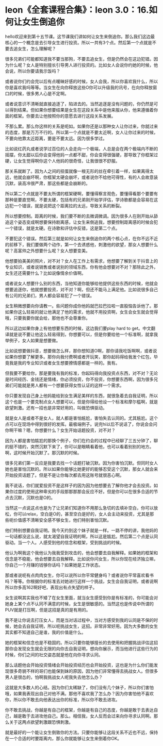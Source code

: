 # leon《全套课程合集》：leon 3.0：16.如何让女生倒追你

hello欢迎来到第十五节课。这节课我们讲如何让女生来倒追你。那么我们这边最核心的一个概念是去引导女生进行投资。所以一共有3个点。然后第一个点就是不要去追女生，怎么理解呢？

很多兄弟们可能都知道我不要当那狗，不要去追女生，但是仍然会在这边犯错。因为什么呢？女人是特别擅长引导男人进行投资的。比如女人会说你约她的时候，他会说，所以你要请我示饭吗？

或者说你们约会完以后有点暧昧好感的时候，女人会我，所以你喜欢我什么，所以你是喜欢我吗等等。当女生在向你释放这些O你可以升级我的讯号，在向你释放窗口的时候，很多男人心是不定啊。

或者说意识不清晰就直接追逐了，陷进去的。当然追逐是没有问题的，你仍然是可以得到结果。但如果你想要结果是女生在这段关系中是他来服从你，他来遵循着你面的框架。你要去让他按照你的意愿去进行这段关系发展。

不那么累。那么你这样的关系是呃如。如果你还是以那种女人让你过来，你就过来的态度，那是万万不行的。所以第一个点就是不要太近啊，女人让你过来的时候，不要向他靠太近距离，要是不要太远。因为很多学过。

比如说红药丸或者说学过百位的人会走向一个极端，人总是会在两个极端内不断的摇摆，你太甜以后你会变得他妈一点都不甜，你会变得很强硬，那导致了你框架过硬，让女生觉得啊你这个人他妈的很奇怪，让我很很不舒服。

那关系就断了。因为人之间的扭蛋就像一根无形的丝在牵引着一样，如果离得太远，他就会崩坏啊，你框架太硬会崩坏，或者说你不给他可得性，有的人会故意装沉默，装高冷很严肃，那这些都是会崩断的。

所以第二个点就是不要太所谓的框架硬啊，要懂得察言观色，要懂得看那个要要有那种是要直觉啊，不要太硬，包括有的兄弟刚开始学评估，学诗歌都是会容易在这边犯一个错误，就是说把这个距离拉的太远，导致关系的断裂。

所以想要控制。距离的时候，我们要不断的去微调微调。因为很多人在刚开始从舔追这个姿态变成啊想要保持剧离感，让女生来倒追我，想要控制距离感的时候会犯一个错误，就是太硬。在诗歌和评估中反错，这是第二个点。

不要犯这个错误。然后第三就是如何让女生来倒追你的两个核心点，在你不远不近的前移下，我们要做两个动作，第一个去诱惑他，刺激他的欲望，那女人想要什么呢？高富帅之外想要什么呢？女人想要变美。

他想要拍美美的照片，对不对？女人在工作上有需求，他想要了解到关于抖音上的专业知识，或者说销售或者说别的领域东西，你有他会想要对不对？那除此之外，女生还还需要什么？比如说像情余价值啊。

或者说女人想要什么别的东西，当他知道你能够给他提供这些东西的时候，他就会想要追逐你，他就想要投资，对不对？啊，但还不能马上满足他。比如说很多自己有公司的兄弟们，男人都会容易犯了一个错误。

女生稍微想要向你请教一。些问题你成你他妈就巴拉巴拉啦一直股恼告诉他了。那如果你这么轻易的就让他满足了他的需求，他就不用投资啊，女生会女生就会觉得哦，只要我要你就会给，那他也不会尊重你。

所以这边如果你身上有他想要东西的时候，这边我们要play hard to get。中文翻译就是说不要让他这么轻易得到，你想要可以，但是你要给他一个标准啊，就拿我举例子，女人如果是想要做。

比如说想要做抖音，想要做怎么样，那你想知道O啊，那你请我吃饭啊啊，或者说如果你想要了解更多。那你向我付费啊或者开玩笑，那你起码得给我发个红包，毕竟我是我的专业知识或者女生想要撩情感都是一样的。我有。

但我要不要给你，那是要我有我的标准，你起码得向我投资点东西，对不对？无论是时间经历、金钱还是情绪，你必须投资，你不投资，你想要东西啊，因为很多兄弟们可能就是男人都有一个想要获得女性认证的这样一个需求。

你只要发现自己身上他妈能给到女生满足美样的东西，就很急着去自我证明，所以这个也是一个要克制点女人想要可以，但是你得给他设一个标准和摩尔槛啊，就是欲望刺激。还有一招也是非常好用的，叫做恐惧驱动。

就是女人是或者不是女人，就人都是害怕尴尬，害怕失去认同的。尤其尴尬。这个点可以在现场中得到很好的发挥。最极端例子。说完hi以后不说话了，你说会会问你啊干嘛？嗯，你想要什么？女生开始话题投资，对不对？

因为人都是害怕尴尬的那换个例子，你们在约会的过程中已经聊了三五分钟了，聊的挺不错的，突然沉默下来了，你可以是眼睛看着他，也可以看着别别的地方。啊，这时候开始沉默了。那沉默的时候。

很多兄弟们第一反应是我要去找一个话题打破沉默。因为你害怕沉默。但同时女人她也是害怕沉默的。所以如果你能够比她更好的能够忍受这个沉默，那女人就会来开始投资话题了。但是不是让你每次都去用这账号就很恶心啊。

我不说话，你们就爱投资不是这样子的因为因为他想要去了解你他才会去投资。如果你过度的使用这种卑劣的手段那那那那会反应不好。但是你可以在很多合适的节点去沉默，沉默也是O的。

当然这一点说这点也是为了让兄弟们知道你不用那么急切的去填补空白，你可以放松，你可以relax，空白是O的，甚至空白是好的，女人会主动来投资，尤其是那些呃价值感不清晰安全感不够女生，他们特别害怕沉默。

他们特别想要自我证明。我今天约到这个妹子就是一样。一路不停的讲，我他妈的一句话都没这么说，就太渴望自我证明的啊，所以这是尴尬。然后第二个点是认同驱动。当一个人。人感受到他的信念和框架，受到挑战的时候。

他认为啊我这个我他认为我我受到攻击的，他会想要去自我解释。如果她的框架和信念是不稳能，他会想要去自我解释。比如说你问女生，所以你现在经济独立嘛，你自己一个月赚的钱够你话吗？如果她是工作状态。

那或者说呃有点肉肉女生，你可以说所以你平常健身吗？或者说你平常喜欢看书吗？等等。你根据你的标准去对她进行这样一个挑战，女生会自我证明，或者说啊所以你多高162啊好吧，表现出有点失望的样子。

女生说啊其实我也不矮了在女生里面，就当女生感受到你是有标准的，你可能会对她身上某个点不认同不满意的时候，女生是很敏感的。当然这也是传说中所谓的PUV就是打压啊，但是这招是真的是有用的。

我不是让你说去打压女人，而是当对话过程中，当对方感受到我的认同是不保的时候，她会去自我证明，所以呃挑战女生，这招。非常非常好用。因为大多数的女生其实都不知道自己是谁，我的价值是什么。

她的框架和信念也是不稳固的。所以只要你能够擅长的去使用和把握挑战评估这招那你会发现女生就会无限的向你去自我证明，想向你展示，而当他进行这些行为的时候，你们之间的社交姿态就是他在向你寻求认同。

那么话题他会开始投资情绪会开始投资经历也会开始投资，这也是为什么你们能发现很多奇貌不样的哥们也能保到妹的原因，因为他们非常懂得去挑战女人。但很多男人是很怂的，怕啊我挑战女人呢我失去他怎么办？

这就是大多数人的心结。因为你们太稀缺了，你们没有几个妹子，所以你们害怕哦，如果我表现出自己对他不满。那他不喜欢我了怎么办？因为你害怕他不喜欢你，所以你不敢去向他表达出你的标准，所以你不敢去进攻。

你不敢去挑战，你越是有自己的框架，你越是有自己的态度，你越是敢于去表达自己，越是敢于去进攻他自己。那么。相信我，女人反而会过来向你寻求认同啊。那么关于这两点欲望刺激跟恐惧刺激。

就是最好的一个能让女生倒致你的方法。只要你能够让这段关系不近也不远，保持在一个合适的时要距离内，那么你就能够让女生来倒着你OK。

